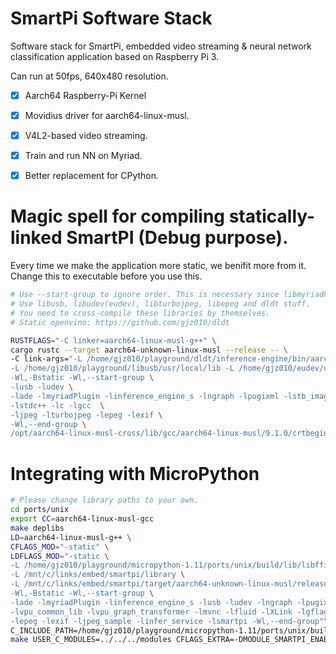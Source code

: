 SmartPi Software Stack
========

Software stack for SmartPi, embedded video streaming & neural network classification application based on Raspberry Pi 3.

Can run at 50fps, 640x480 resolution.

- [x] Aarch64 Raspberry-Pi Kernel
- [x] Movidius driver for aarch64-linux-musl.
- [x] V4L2-based video streaming.
- [x] Train and run NN on Myriad.
- [x] Better replacement for CPython.


Magic spell for compiling statically-linked SmartPI (Debug purpose).
========

Every time we make the application more static, we benifit more from it.
Change this to executable before you use this.

```bash
# Use --start-group to ignore order. This is necessary since libmyriadPlugin and libinference_engine_s references each other.
# Use libusb, libudev(eudev), libturbojpeg, libepeg and dldt stuff.
# You need to cross-compile these libraries by themselves.
# Static openvino: https://github.com/gjz010/dldt

RUSTFLAGS="-C linker=aarch64-linux-musl-g++" \
cargo rustc --target aarch64-unknown-linux-musl --release -- \
-C link-args="-L /home/gjz010/playground/dldt/inference-engine/bin/aarch64/MinSizeRel/lib/  \
-L /home/gjz010/playground/libusb/usr/local/lib -L /home/gjz010/eudev/usr/lib -L /home/gjz010/playground/dldt/inference-engine/build/lib \
-Wl,-Bstatic -Wl,--start-group \
-lusb -ludev \
-lade -lmyriadPlugin -linference_engine_s -lngraph -lpugixml -lstb_image -lvpu_common_lib -lvpu_graph_transformer -lmvnc -lfluid -lXLink -lgflags_nothreads \
-lstdc++ -lc -lgcc  \
-ljpeg -lturbojpeg -lepeg -lexif \
-Wl,--end-group \
/opt/aarch64-linux-musl-cross/lib/gcc/aarch64-linux-musl/9.1.0/crtbeginT.o /opt/aarch64-linux-musl-cross/lib/gcc/aarch64-linux-musl/9.1.0/crtend.o"
```

Integrating with MicroPython
========

```bash
# Please change library paths to your own.
cd ports/unix
export CC=aarch64-linux-musl-gcc
make deplibs
LD=aarch64-linux-musl-g++ \
CFLAGS_MOD="-static" \
LDFLAGS_MOD="-static \
-L /home/gjz010/playground/micropython-1.11/ports/unix/build/lib/libffi/out/lib/  \
-L /mnt/c/links/embed/smartpi/library \
-L /mnt/c/links/embed/smartpi/target/aarch64-unknown-linux-musl/release/ \
-Wl,-Bstatic -Wl,--start-group \
-lade -lmyriadPlugin -linference_engine_s -lusb -ludev -lngraph -lpugixml -lstb_image \
-lvpu_common_lib -lvpu_graph_transformer -lmvnc -lfluid -lXLink -lgflags_nothreads -lstdc++ -lc -lgcc -ljpeg -lturbojpeg \
-lepeg -lexif -ljpeg_sample -linfer_service -lsmartpi -Wl,--end-group"\
C_INCLUDE_PATH=/home/gjz010/playground/micropython-1.11/ports/unix/build/lib/libffi/out/lib/libffi-3.99999/include \
make USER_C_MODULES=../../../modules CFLAGS_EXTRA=-DMODULE_SMARTPI_ENABLED=1
```
